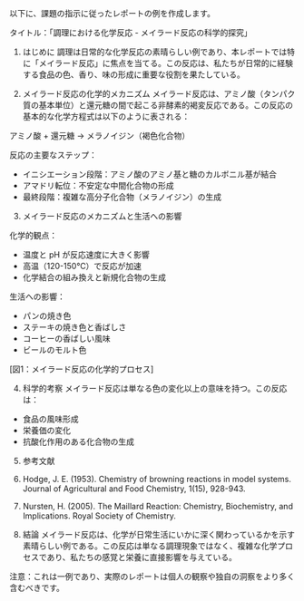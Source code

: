以下に、課題の指示に従ったレポートの例を作成します。

タイトル：「調理における化学反応 - メイラード反応の科学的探究」

1. はじめに
調理は日常的な化学反応の素晴らしい例であり、本レポートでは特に「メイラード反応」に焦点を当てる。この反応は、私たちが日常的に経験する食品の色、香り、味の形成に重要な役割を果たしている。

2. メイラード反応の化学的メカニズム
メイラード反応は、アミノ酸（タンパク質の基本単位）と還元糖の間で起こる非酵素的褐変反応である。この反応の基本的な化学方程式は以下のように表される：

アミノ酸 + 還元糖 → メラノイジン（褐色化合物）

反応の主要なステップ：
- イニシエーション段階：アミノ酸のアミノ基と糖のカルボニル基が結合
- アマドリ転位：不安定な中間化合物の形成
- 最終段階：複雑な高分子化合物（メラノイジン）の生成

3. メイラード反応のメカニズムと生活への影響

化学的観点：
- 温度と pH が反応速度に大きく影響
- 高温（120-150℃）で反応が加速
- 化学結合の組み換えと新規化合物の生成

生活への影響：
- パンの焼き色
- ステーキの焼き色と香ばしさ
- コーヒーの香ばしい風味
- ビールのモルト色

[図1：メイラード反応の化学的プロセス]

4. 科学的考察
メイラード反応は単なる色の変化以上の意味を持つ。この反応は：
- 食品の風味形成
- 栄養価の変化
- 抗酸化作用のある化合物の生成

5. 参考文献
1. Hodge, J. E. (1953). Chemistry of browning reactions in model systems. Journal of Agricultural and Food Chemistry, 1(15), 928-943.
2. Nursten, H. (2005). The Maillard Reaction: Chemistry, Biochemistry, and Implications. Royal Society of Chemistry.

6. 結論
メイラード反応は、化学が日常生活にいかに深く関わっているかを示す素晴らしい例である。この反応は単なる調理現象ではなく、複雑な化学プロセスであり、私たちの感覚と栄養に直接影響を与えている。

注意：これは一例であり、実際のレポートは個人の観察や独自の洞察をより多く含むべきです。